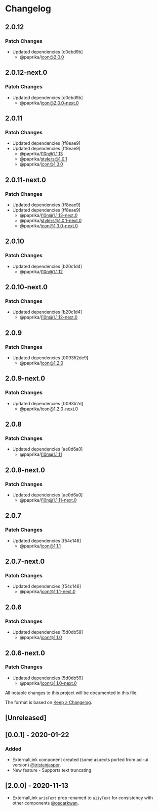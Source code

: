 # Changelog

## 2.0.12

### Patch Changes

- Updated dependencies [c0ebd9b]
  - @paprika/icon@2.0.0

## 2.0.12-next.0

### Patch Changes

- Updated dependencies [c0ebd9b]
  - @paprika/icon@2.0.0-next.0

## 2.0.11

### Patch Changes

- Updated dependencies [ff8eae9]
- Updated dependencies [ff8eae9]
  - @paprika/l10n@1.1.13
  - @paprika/stylers@1.0.1
  - @paprika/icon@1.3.0

## 2.0.11-next.0

### Patch Changes

- Updated dependencies [ff8eae9]
- Updated dependencies [ff8eae9]
  - @paprika/l10n@1.1.13-next.0
  - @paprika/stylers@1.0.1-next.0
  - @paprika/icon@1.3.0-next.0

## 2.0.10

### Patch Changes

- Updated dependencies [b20c1d4]
  - @paprika/l10n@1.1.12

## 2.0.10-next.0

### Patch Changes

- Updated dependencies [b20c1d4]
  - @paprika/l10n@1.1.12-next.0

## 2.0.9

### Patch Changes

- Updated dependencies [009352de9]
  - @paprika/icon@1.2.0

## 2.0.9-next.0

### Patch Changes

- Updated dependencies [009352d]
  - @paprika/icon@1.2.0-next.0

## 2.0.8

### Patch Changes

- Updated dependencies [ae0d6a0]
  - @paprika/l10n@1.1.11

## 2.0.8-next.0

### Patch Changes

- Updated dependencies [ae0d6a0]
  - @paprika/l10n@1.1.11-next.0

## 2.0.7

### Patch Changes

- Updated dependencies [f54c146]
  - @paprika/icon@1.1.1

## 2.0.7-next.0

### Patch Changes

- Updated dependencies [f54c146]
  - @paprika/icon@1.1.1-next.0

## 2.0.6

### Patch Changes

- Updated dependencies [5d0db59]
  - @paprika/icon@1.1.0

## 2.0.6-next.0

### Patch Changes

- Updated dependencies [5d0db59]
  - @paprika/icon@1.1.0-next.0

All notable changes to this project will be documented in this file.

The format is based on [Keep a Changelog](https://keepachangelog.com/en/1.0.0/).

## [Unreleased]

## [0.0.1] - 2020-01-22

### Added

- ExternalLink component created (some aspects ported from acl-ui version) [@tristanjasper](https://github.com/tristanjasper).
- New feature - Supports text truncating

## [2.0.0] - 2020-11-13

- ExternalLink `ariaText` prop renamed to `a11yText` for consistency with other components [@oscarkwan](https://github.com/oscarkwan).
